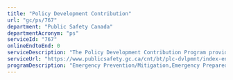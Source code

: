 ```yaml
---
title: "Policy Development Contribution"
url: "gc/ps/767"
department: "Public Safety Canada"
departmentAcronym: "ps"
serviceId: "767"
onlineEndtoEnd: 0
serviceDescription: "The Policy Development Contribution Program provides contributions to forge greater consensus and cooperation among various levels of government and other stakeholders through policy initiatives and activities."
serviceUrl: "https://www.publicsafety.gc.ca/cnt/bt/plc-dvlpmnt/index-en.aspx"
programDescription: "Emergency Prevention/Mitigation,Emergency Preparedness,Emergency Response/Recovery"
---
```

